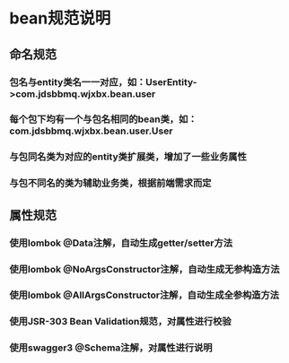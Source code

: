 # bean规范说明

## 命名规范

### 包名与entity类名一一对应，如：UserEntity->com.jdsbbmq.wjxbx.bean.user

### 每个包下均有一个与包名相同的bean类，如：com.jdsbbmq.wjxbx.bean.user.User

### 与包同名类为对应的entity类扩展类，增加了一些业务属性

### 与包不同名的类为辅助业务类，根据前端需求而定

## 属性规范

### 使用lombok @Data注解，自动生成getter/setter方法

### 使用lombok @NoArgsConstructor注解，自动生成无参构造方法

### 使用lombok @AllArgsConstructor注解，自动生成全参构造方法

### 使用JSR-303 Bean Validation规范，对属性进行校验

### 使用swagger3 @Schema注解，对属性进行说明

